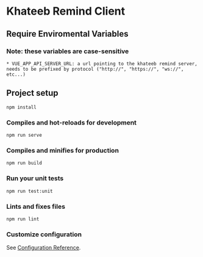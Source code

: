 # Khateeb Remind Client

## Require Enviromental Variables
### Note: these variables are case-sensitive
```
* VUE_APP_API_SERVER_URL: a url pointing to the khateeb remind server, needs to be prefixed by protocol ("http://", "https://", "ws://", etc...)
```

## Project setup
```
npm install
```

### Compiles and hot-reloads for development
```
npm run serve
```

### Compiles and minifies for production
```
npm run build
```

### Run your unit tests
```
npm run test:unit
```

### Lints and fixes files
```
npm run lint
```

### Customize configuration
See [Configuration Reference](https://cli.vuejs.org/config/).
